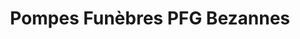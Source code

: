 ---
title: "Pompes Funèbres PFG Bezannes"
url: /bezannes/pompes-funebres-pfg-bezannes/
shop: Bestattungen
---